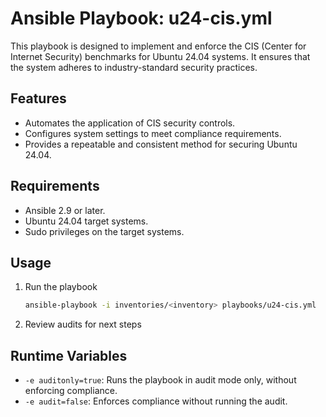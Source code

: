 # Ansible Playbook: u24-cis.yml

This playbook is designed to implement and enforce the CIS (Center for Internet Security) benchmarks for Ubuntu 24.04 systems. It ensures that the system adheres to industry-standard security practices.

## Features

- Automates the application of CIS security controls.
- Configures system settings to meet compliance requirements.
- Provides a repeatable and consistent method for securing Ubuntu 24.04.

## Requirements

- Ansible 2.9 or later.
- Ubuntu 24.04 target systems.
- Sudo privileges on the target systems.

## Usage

1. Run the playbook

    ```bash
    ansible-playbook -i inventories/<inventory> playbooks/u24-cis.yml
    ```

2. Review audits for next steps

## Runtime Variables

- `-e auditonly=true`: Runs the playbook in audit mode only, without enforcing compliance.
- `-e audit=false`: Enforces compliance without running the audit.
